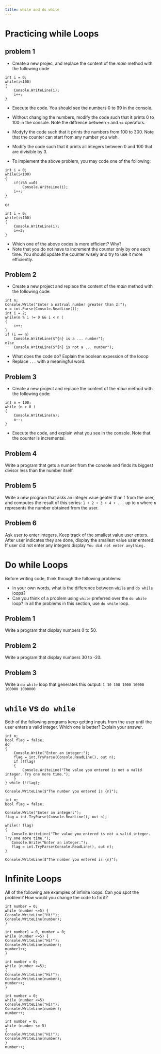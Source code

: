 ```yaml
---
title: while and do while
---
```


# Practicing while Loops

## problem 1
- Create a new projec, and replace the content of the _main_ method with the following code
```
int i = 0;
while(i<100)
{
    Console.WriteLine(i);
    i++;
}
```
- Execute the code. You should see the numbers 0 to 99 in the console.

- Without changing the numbers, modify the code such that it prints 0 to 100 in the console. Note the diffrence between `<` and `<=` operators. 

- Modyfy the code such that it prints the numbers from 100 to 300. Note that the counter can start from any number you wish. 

- Modify the code such that it prints all integers between 0 and 100 that are divisible by 3.

- To implement the above problem, you may code one of the following:
```
int i = 0;
while(i<100)
{
    if(i%3 ==0)
        Console.WriteLine(i);
    i++;
}
```
or
```
int i = 0;
while(i<100)
{
    Console.WriteLine(i);
    i+=3;
}
```
- Which one of the above codes is more efficient? Why?
- Note that you do not have to increment the counter only by one each time. You should update the counter wisely and try to use it more efficiently.

## Problem 2
- Create a new project and replace the content of the _main_ method with the following code:

```
int n;
Console.Write("Enter a natrual number greater than 2:");
n = int.Parse(Console.ReadLine());
int i = 2;
while(n % i != 0 && i < n )
{
    i++;
}
if (i == n)
    Console.WriteLine($"{n} is a ... number");
else
    Console.WriteLine($"{n} is not a ... number");
```
- What does the code do? Explain the boolean expession of the looop
- Replace `...` with a meaningful word.


## Problem 3
- Create a new project and replace the content of the _main_ method with the following code:
```
int n = 100;
while (n > 0 )
{
    Console.WriteLine(n);
    n--;
}
```
- Execute the code, and explain what you see in the console. Note that the counter is incremental. 

## Problem 4
Write a program that gets a number from the console and finds its biggest divisor less than the number itself.


## Problem 5
Write a new program that asks an integer vaue geater than 1 from the user, and computes the result of this series: `1 + 2 + 3 + 4 + ...` up to  `n` where `n` represents the number obtained from the user.

## Problem 6
Ask user to enter integers. Keep track of the smallest value user enters. After user indicates they are done, display the smallest value user entered. If user did not enter any integers display `You did not enter anything.`
    

# Do while Loops

Before writing code, think through the following problems:

- In your own words, what is the difference between `while` and `do while` loops?
- Can you think of a problem using `while` preferred over the `do while` loop?
In all the problems in this section, use `do while` loop.

## Problem 1
Write a program that display numbers 0 to 50.

## Problem 2

Write a program that display numbers 30 to -20.

## Problem 3

Write a `do while` loop that generates this output: `1 10 100 1000 10000 100000 1000000`

# `while` vs `do while`

Both of the following programs keep getting inputs from the user until the user enters a valid integer. Which one is better? Explain your answer.

```
int n;
bool flag = false;
do
{
    Console.Write("Enter an integer:");
    flag = int.TryParse(Console.ReadLine(), out n);
    if (!flag)
    {
        Console.WriteLine("The value you entered is not a valid integer. Try one more time.");
    }
} while (!flag);

Console.WriteLine($"The number you entered is {n}");
 ```
 
 ```
 int n;
bool flag = false;

Console.Write("Enter an integer:");
flag = int.TryParse(Console.ReadLine(), out n);

while(! flag)
{
    Console.WriteLine("The value you entered is not a valid integer. Try one more time.");
    Console.Write("Enter an integer:");
    flag = int.TryParse(Console.ReadLine(), out n);
} 

Console.WriteLine($"The number you entered is {n}");
```
# Infinite Loops

All of the following are examples of infinite loops. Can you spot the problem? How would you change the code to fix it?

```
int number = 0;
while (number <=5) {
Console.WriteLine("Hi!");
Console.WriteLine(number);
}
```

```
int number1 = 0, number = 0;
while (number <=5) {
Console.WriteLine("Hi!");
Console.WriteLine(number);
number1++;
}
```

```
int number = 0;
while (number <=5);
{
Console.WriteLine("Hi!");
Console.WriteLine(number);
number++;
}
```

```
int number = 0;
while (number <=5)
Console.WriteLine("Hi!");
Console.WriteLine(number);
number++;
```

```
int number = 0;
while (number <= 5)
{
Console.WriteLine("Hi!");
Console.WriteLine(number);
}
number++;
```
